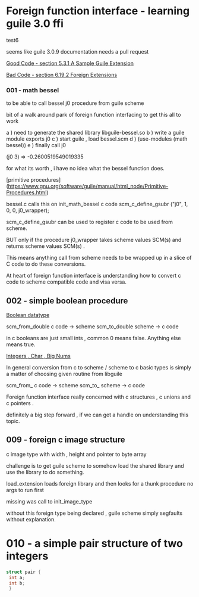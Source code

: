 
# Foreign function interface - learning guile 3.0 ffi 

test6

seems like guile 3.0.9 documentation needs a pull request 

[Good Code - section 5.3.1 A Sample Guile Extension ](https://www.gnu.org/software/guile/manual/html_node/A-Sample-Guile-Extension.html)

[Bad Code - section 6.19.2 Foreign Extensions](https://www.gnu.org/software/guile/manual/html_node/Foreign-Extensions.html)

### 001 - math bessel

to be able to call bessel j0 procedure from guile scheme

bit of a walk around park of foreign function interfacing to get this all to work

a )  need to generate the shared library libguile-bessel.so
b )  write a guile module exports j0
c )  start guile , load bessel.scm
d )  (use-modules (math bessel))
e )  finally call j0
     	 
(j0 3) =>  -0.2600519549019335

for what its worth , i have no idea what the bessel function does.

[primitive procedures] (https://www.gnu.org/software/guile/manual/html_node/Primitive-Procedures.html)

bessel.c calls this on init_math_bessel c code 
 scm_c_define_gsubr ("j0", 1, 0, 0, j0_wrapper);

scm_c_define_gsubr can be used to register c code to be used from scheme.

BUT only if the procedure j0_wrapper takes scheme values SCM(s) and returns scheme values SCM(s) .

This means anything call from scheme needs to be wrapped up in a slice of C code to do these conversions.

At heart of foreign function interface is understanding how to convert c code to scheme compatible code
and visa versa.

## 002  - simple boolean procedure

[Boolean datatype](https://www.gnu.org/software/guile/manual/html_node/Booleans.html)

scm_from_double  c code -> scheme 
scm_to_double  scheme -> c code

in c booleans are just small ints , common 0 means false. 
Anything else means true.

[Integers , Char , Big Nums](https://www.gnu.org/software/guile/manual/html_node/Integers.html)

In general conversion from c to scheme / scheme to c basic types is simply a matter of choosing given
routine from libguile

scm_from_<some-c-type>  c code -> scheme 
scm_to_<some-c-type>    scheme -> c code

Foreign function interface really concerned with c structures , c unions and c pointers .

definitely a big step forward , if we can get a handle on understanding this topic.

## 009 - foreign c image structure 

c image type with width , height and pointer to byte array

challenge is to get guile scheme to somehow load the shared library and use the library to do something.

load_extension loads foreign library and then looks for a thunk procedure no args to run first

missing was call to init_image_type

without this foreign type being declared , guile scheme simply segfaults without explanation.

# 010 - a simple pair structure of two integers

```c
struct pair {
 int a;
 int b;
 }
```



 





